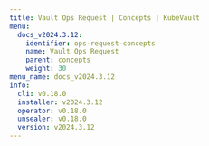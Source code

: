 ```yaml
---
title: Vault Ops Request | Concepts | KubeVault
menu:
  docs_v2024.3.12:
    identifier: ops-request-concepts
    name: Vault Ops Request
    parent: concepts
    weight: 30
menu_name: docs_v2024.3.12
info:
  cli: v0.18.0
  installer: v2024.3.12
  operator: v0.18.0
  unsealer: v0.18.0
  version: v2024.3.12
---
```


